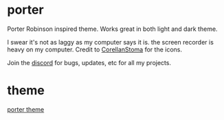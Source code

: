 # porter

Porter Robinson inspired theme. Works great in both light and dark theme. 

I swear it's not as laggy as my computer says it is. the screen recorder is heavy on my computer.
Credit to [CorellanStoma](https://github.com/CreArts-Community/) for the icons.

Join the [discord](https://discord.gg/hGNtQ8rMQb) for bugs, updates, etc for all my projects.
# theme
[porter theme](https://user-images.githubusercontent.com/73869003/157494806-e6d509f8-aa79-417a-9213-8f5d564732cc.mp4)

